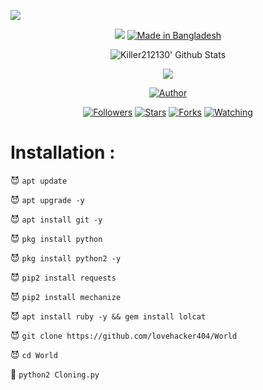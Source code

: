 ![](https://img.shields.io/badge/AK-Killet-orange?style=for-the-badge&logo=python.svg) 
<p align="center">
<img src="blackmafia3.gif">
<a href="#"><img title="Made in Bangladesh" src="https://img.shields.io/badge/MADE%20IN-Bangladesh-green?colorA=%23ff0000&colorB=%23017e40&style=for-the-badge"></a>
</p>
<p align="center">
  <img alt="Killer212130' Github Stats" src="https://github-readme-stats.vercel.app/api?username=killer212130&show_icons=true&include_all_commits=true&hide_border=true" />
<!--  <img alt="profile pic" width="195px" src="https://avatars2.githubusercontent.com/u/26059688?s=460&u=d41b000a62eab50d000c3da604d151cec27bd850&v=4" />  -->
<!--  <img src="https://github-readme-stats.anuraghazra1.vercel.app/api/top-langs/?username=killer212130&hide=ruby,perl&hide_border=true" />  -->
</p>
<p align="center">
<img src="blackmafia5.gif">
<p align="center">
<p align="center">
<a href="https://github.com/killer212130"><img title="Author" src="https://img.shields.io/badge/Author-killer212130-red.svg?style=for-the-badge&logo=github"></a>
</p>
<p align="center">
<a href="https://github.com/killer212130/followers"><img title="Followers" src="https://img.shields.io/github/followers/lovehacker404?color=blue&style=flat-square"></a>
<a href="https://github.com/killer212130/World/stargazers/"><img title="Stars" src="https://img.shields.io/github/stars/lovehacker404/World?color=red&style=flat-square"></a>
<a href="https://github.com/killer212130/World/network/members"><img title="Forks" src="https://img.shields.io/github/forks/lovehacker404/World?color=red&style=flat-square"></a>
<a href="https://github.com/killer212130/World/watchers"><img title="Watching" src="https://img.shields.io/github/watchers/lovehacker404/World?label=Watchers&color=blue&style=flat-square"></a>
</p>

# Installation :


😈 `apt update`

😈 `apt upgrade -y`

😈 `apt install git -y`

😈 `pkg install python`

😈 `pkg install python2 -y`

😈 `pip2 install requests`

😈 `pip2 install mechanize`

😈 `apt install ruby -y && gem install lolcat`

😈 `git clone https://github.com/lovehacker404/World`

😈 `cd World`

👾 `python2 Cloning.py`


